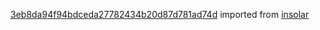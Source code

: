 [3eb8da94f94bdceda27782434b20d87d781ad74d](https://github.com/insolar/insolar/commit/3eb8da94f94bdceda27782434b20d87d781ad74d) imported from [insolar](https://github.com/insolar/insolar)
